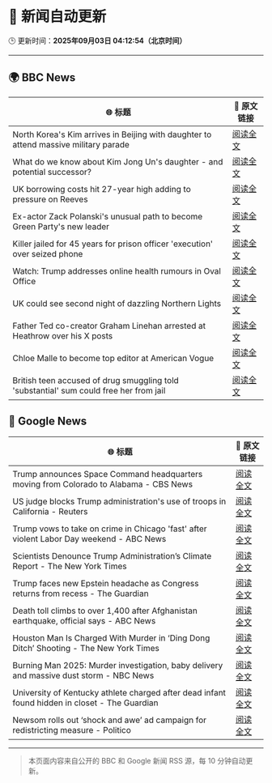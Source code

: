 # 🧠 新闻自动更新

🕒 更新时间：**2025年09月03日 04:12:54（北京时间）**

---

## 🌍 BBC News

| 🌐 标题 | 🔗 原文链接 |
|--------|-------------|
| North Korea's Kim arrives in Beijing with daughter to attend massive military parade | [阅读全文](https://www.bbc.com/news/articles/c78z2p6gg1zo?at_medium=RSS&at_campaign=rss) |
| What do we know about Kim Jong Un's daughter - and potential successor? | [阅读全文](https://www.bbc.com/news/articles/cvgvgj7ejqdo?at_medium=RSS&at_campaign=rss) |
| UK borrowing costs hit 27-year high adding to pressure on Reeves | [阅读全文](https://www.bbc.com/news/articles/cy989njnq2wo?at_medium=RSS&at_campaign=rss) |
| Ex-actor Zack Polanski's unusual path to become Green Party's new leader | [阅读全文](https://www.bbc.com/news/articles/clyrev00lwno?at_medium=RSS&at_campaign=rss) |
| Killer jailed for 45 years for prison officer 'execution' over seized phone | [阅读全文](https://www.bbc.com/news/articles/c9d0d63pnw2o?at_medium=RSS&at_campaign=rss) |
| Watch: Trump addresses online health rumours in Oval Office | [阅读全文](https://www.bbc.com/news/videos/c62724wdxzwo?at_medium=RSS&at_campaign=rss) |
| UK could see second night of dazzling Northern Lights | [阅读全文](https://www.bbc.com/news/articles/c5yey8l59p1o?at_medium=RSS&at_campaign=rss) |
| Father Ted co-creator Graham Linehan arrested at Heathrow over his X posts | [阅读全文](https://www.bbc.com/news/articles/c07p7v2nn8mo?at_medium=RSS&at_campaign=rss) |
| Chloe Malle to become top editor at American Vogue | [阅读全文](https://www.bbc.com/news/articles/c0l6lw6je7lo?at_medium=RSS&at_campaign=rss) |
| British teen accused of drug smuggling told 'substantial' sum could free her from jail | [阅读全文](https://www.bbc.com/news/articles/cd0d04gjk19o?at_medium=RSS&at_campaign=rss) |

## 📰 Google News

| 🌐 标题 | 🔗 原文链接 |
|--------|-------------|
| Trump announces Space Command headquarters moving from Colorado to Alabama - CBS News | [阅读全文](https://news.google.com/rss/articles/CBMikgFBVV95cUxOSk02UXExczdMWGpvT3YxbXBBc2kzUkxrYktyMERBdjRvVWQwTlZjbkdnRTRXeE5FRllHbWZlWTVqcDJuVWcxX0haWXhNdHdDT3FGS1JxbVd0M0VxaGttbmZZSnNTdVZ5Vm9NQndBak9lZ09tS0EyVVdsNWtKcVI3SzVCUlpQVUlscWxNQmplLWFWUdIBlwFBVV95cUxNRGNwcWVZeHowVDJlWERuRDAtZDl6a1FHU3d4aDUyRXQ5M1hLWS16TUxNcEY0Q2pwZ0J4VkI0RjQzS2Zudmd2VXV5VnAyX1dJWXNSSE1yZG9lSUtpQk1iVHpOUURkVG1yOC15RGxmYnJPVE9GdW9RNFc3blpfZ1RtM3dDTkt4V0hKRTk0YjVqcXJuRFBTeEtV?oc=5) |
| US judge blocks Trump administration's use of troops in California - Reuters | [阅读全文](https://news.google.com/rss/articles/CBMisgFBVV95cUxOcnJKZ01uSDJYMl9zTTdjbzlsc3FIeXhGbEhCdjdLQ2lGc05LVUxpdFRvOGJDdHpfblU1TXJXWG53dnVQdjV6NjhxaV9nV2ltOGIxSUFhUWxxU2F2czZuZnM0dGxNa1FRd2M5SzRTaTNhR3FaLUkzaU01VUR0SkJaNWpnUXlXZWI1Y2MwN2JGb3ljakNzY1YycUlVangwSG4zV0dhRlJ6T0Q0WU1neDVwSmZ3?oc=5) |
| Trump vows to take on crime in Chicago 'fast' after violent Labor Day weekend - ABC News | [阅读全文](https://news.google.com/rss/articles/CBMiogFBVV95cUxQQk5Wd3NveFJSSzA2c2pOZ0Z3UU9qNVVIb0xpb05TWVNXVmZ0cnoxR3hUZEtTZzZtS3AzTzdWaDRPYXJic3VCWUtnUUdEWHlnZ3VrTVdkNlFWb2kxeE05Uk5fMUwtNWk5OG9FVlA3TzZuc1d2T2ViLUtTZk93RnkwRlJCeGRTTDZ1bHhQVzZjUjRBQnMtUUREVHQ2Z1FFdGZvMEHSAacBQVVfeXFMTjU0bHhzVzlqMG1wNkZEb1M0R2RTSEE0ZnFXakZESmdRVG1xeXZUbnFnZkZlTUtOekZUMG5ncF9KUGxCcGlEZWlsaXJ4RnBnODQtbUV0ek1VNkFUckJoc2s2R0xNTHFCT0NUa0FzX29ITnFWV05acHNKY3VIVjJhV1p4bEdtMGo5b3F6V3pxSkJJcTNraWc5WXdMQTZzN01EenpRTWdhWVU?oc=5) |
| Scientists Denounce Trump Administration’s Climate Report - The New York Times | [阅读全文](https://news.google.com/rss/articles/CBMikgFBVV95cUxOazdVZmNOUmpaSm1WLWZhNnRVTXhjUGx0Y1BsUmJQV05EMlpDbmh5S29lNWx1MVJoaUYyaEdjRzlDNjR2NmJJbHNWUGhrZkxGRHJBMHhIN0Y0WGNTdlVQV3pyd1VrLW9IaHV3NVpzNVA2ai1MTjZTRTF5cXlDNGp4Tk94MVc2bnhjb1hHQ2FZQjJWQQ?oc=5) |
| Trump faces new Epstein headache as Congress returns from recess - The Guardian | [阅读全文](https://news.google.com/rss/articles/CBMihAFBVV95cUxQMDU4TWFQa25WVHFjZkhnNW5Sb3ZVOUYwVUhocDZlRTlQTE02amQyMkUtaS1YQVZuUkZ4dmZyTjJZWm5rMS1mb1gtZDVEVTZoRGxZRGdwWThUQVFjbENVaXZyakJ2LW5pMXlEMWVHb0FZWGFYazB2VU1BWjQ1N0h2cnR5bVU?oc=5) |
| Death toll climbs to over 1,400 after Afghanistan earthquake, official says - ABC News | [阅读全文](https://news.google.com/rss/articles/CBMimwFBVV95cUxNQmxhOFhSMEwwaW40c1ZDalpPUmx0Z3lkWTRFR1pOSGplRmZYcmRNQTNzZE83T1BxMk9FNUVMald6STNVMVdIZDhhamtuVF9BYXZhWm42Z091d1Zud2dWemhBVTRaMjg4bTJLWEVJdkcxR082SUNoTzROTWdEZnhRXy1fMGxVVnVnRFlEQTdralVwUEdTZFhMLXZlONIBoAFBVV95cUxNYXg0UV9FMHp0UHFfUl9YY1ZyUFJmLVgwWGE5YVhYMzJaWXZxQWVaUHVPU29QUktJeWxRWElwS0tEaVFLcFBaMVdIU1h5YXg2SUVMNlU3emlkaXY4cXpvcmpZejFCa1UybVA3VUxoeUhjcE8xN0ZONk5yaEpwLThLZzZvMUszY19SdTl3Q1dzSGM1dHpGXzdOMUVNVlpieHZX?oc=5) |
| Houston Man Is Charged With Murder in ‘Ding Dong Ditch’ Shooting - The New York Times | [阅读全文](https://news.google.com/rss/articles/CBMihAFBVV95cUxQQWwtcDlwWWc3VlVCcFlRZmNKdFNSbUxYZHAxSVZRUnVhZWpEV2RRazBBZV9KZG9OM0t4UTZXVlJaMmdIaktMb1VYNFNpS19SY0thLTJaS0hrMDJ0WkZLWXNRc29OaC1YWWhoQUozM3JObEI1ZUhaYWJNVFl1ZUZTVmJnYlA?oc=5) |
| Burning Man 2025: Murder investigation, baby delivery and massive dust storm - NBC News | [阅读全文](https://news.google.com/rss/articles/CBMizwFBVV95cUxPT2ZSXzlycks4ZXZidHNyX1RKSENRNm5STThzSlNoXzFkSkYtczF2RDkzVGJnTmZ3clZ6Sy1SbkNpRktRQUZXV04yX3dtMnY0RVFaTFdUUi1lSEh0aHBpeTNkUGphMHJnVU9YdXZ0bE5YU0FjNU9hblRDMkZ3QUNnM2tVdHVKR0NxNW5CdjNZS1RFYUxHSExsMEw2Y18yQmtSTFdFbWROVnhyQjdwaFBfQmxseEFtVkpfdFJNMG5LYUlKdkJJbjl0V2tDdFYzZ2fSAVZBVV95cUxOUVRieFFrbHJFX1hCNDZCUW9rVTNlWGJpZjZ4VVlQOTJVUE9SckNSazdPdWpDNmNqejd2b2FWcW5fR28tLVhlZmsxdlhOaGFWSndHdlBkdw?oc=5) |
| University of Kentucky athlete charged after dead infant found hidden in closet - The Guardian | [阅读全文](https://news.google.com/rss/articles/CBMiogFBVV95cUxOUFUtaEo1ZFIxU1RxdXFKbVZpUUQ5YkhnSUhHaGM4UHVhUUprWHR4NjA0cWFiNkJjYlVUeTFDNEstOE44bkhJaDRSMDhmc0V4Z2lZNDVHa3Y5VjF1Ymp6TGtyQW9XNTJLSmRVRjMwdWZ1c2VxWTJoajl1ZVl3SGc4N0JTSVRyUXFXdUJoVElDOE5NV05wdEJfS2Fndmd0TXdGUnc?oc=5) |
| Newsom rolls out ‘shock and awe’ ad campaign for redistricting measure - Politico | [阅读全文](https://news.google.com/rss/articles/CBMiugFBVV95cUxNeFJtbmZPanMtX21XY0xMM0ptUUR3WldGTHNpdW4zYi1mWUhuM0JqRk0wRFNIT2Zob0hmdmtRRmR2dWFCemxPN2VFWVYyZlY1cENTeFppSUhhc3NDWE9Fb0ZyMnJSb05ZcUkzVV95VWR3X3RDZzFqY1E4RUd1Qmp6RFQtUnJPbTF2ckg1Sl9uekZPaVJTUkVVMW00OE9JY1hWeGZ3ZnVFV2I2U21sUHB0Tm5KTkJ4TlFhblE?oc=5) |

---
> 本页面内容来自公开的 BBC 和 Google 新闻 RSS 源，每 10 分钟自动更新。